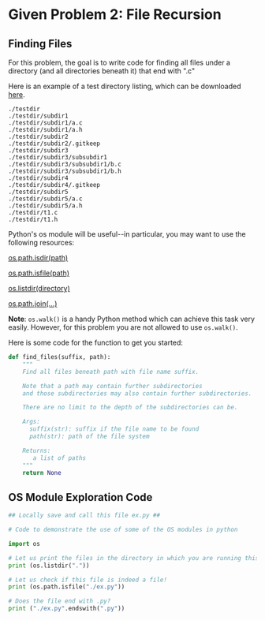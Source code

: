 # Given Problem 2: File Recursion

## Finding Files

For this problem, the goal is to write code for finding all files under a directory (and all directories beneath it) that end with ".c"

Here is an example of a test directory listing, which can be downloaded [here](https://s3.amazonaws.com/udacity-dsand/testdir.zip).

```
./testdir
./testdir/subdir1
./testdir/subdir1/a.c
./testdir/subdir1/a.h
./testdir/subdir2
./testdir/subdir2/.gitkeep
./testdir/subdir3
./testdir/subdir3/subsubdir1
./testdir/subdir3/subsubdir1/b.c
./testdir/subdir3/subsubdir1/b.h
./testdir/subdir4
./testdir/subdir4/.gitkeep
./testdir/subdir5
./testdir/subdir5/a.c
./testdir/subdir5/a.h
./testdir/t1.c
./testdir/t1.h
```

Python's os module will be useful--in particular, you may want to use the following resources:

[os.path.isdir(path)](https://docs.python.org/3.7/library/os.path.html#os.path.isdir)

[os.path.isfile(path)](https://docs.python.org/3.7/library/os.path.html#os.path.isfile)

[os.listdir(directory)](https://docs.python.org/3.7/library/os.html#os.listdir)

[os.path.join(...)](https://docs.python.org/3.7/library/os.path.html#os.path.join)

**Note**: `os.walk()` is a handy Python method which can achieve this task very easily. However, for this problem you are not allowed to use `os.walk()`.

Here is some code for the function to get you started:

```python
def find_files(suffix, path):
    """
    Find all files beneath path with file name suffix.

    Note that a path may contain further subdirectories
    and those subdirectories may also contain further subdirectories.

    There are no limit to the depth of the subdirectories can be.

    Args:
      suffix(str): suffix if the file name to be found
      path(str): path of the file system

    Returns:
       a list of paths
    """
    return None
```

## OS Module Exploration Code

```python
## Locally save and call this file ex.py ##

# Code to demonstrate the use of some of the OS modules in python

import os

# Let us print the files in the directory in which you are running this script
print (os.listdir("."))

# Let us check if this file is indeed a file!
print (os.path.isfile("./ex.py"))

# Does the file end with .py?
print ("./ex.py".endswith(".py"))
```